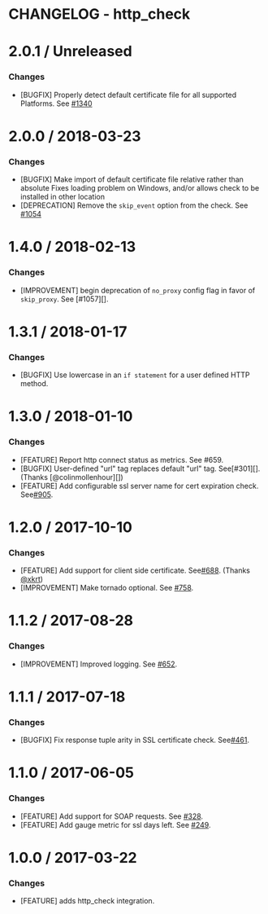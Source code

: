 # CHANGELOG - http_check

2.0.1 / Unreleased
==================

### Changes

* [BUGFIX] Properly detect default certificate file for all supported Platforms. See [#1340][]

2.0.0 / 2018-03-23
==================

### Changes

* [BUGFIX] Make import of default certificate file relative rather than absolute
  Fixes loading problem on Windows, and/or allows check to be installed in other
  location
* [DEPRECATION] Remove the `skip_event` option from the check. See [#1054][]

1.4.0 / 2018-02-13
==================

### Changes

* [IMPROVEMENT] begin deprecation of `no_proxy` config flag in favor of `skip_proxy`. See [#1057][].

1.3.1 / 2018-01-17
==================

### Changes

* [BUGFIX] Use lowercase in an `if statement` for a user defined HTTP method.

1.3.0 / 2018-01-10
==================

### Changes

* [FEATURE] Report http connect status as metrics. See #659.
* [BUGFIX] User-defined "url" tag replaces default "url" tag. See[#301][]. (Thanks [@colinmollenhour][])
* [FEATURE] Add configurable ssl server name for cert expiration check. See[#905][].

1.2.0 / 2017-10-10
==================

### Changes

* [FEATURE] Add support for client side certificate. See[#688][]. (Thanks [@xkrt][])
* [IMPROVEMENT] Make tornado optional. See [#758][].

1.1.2 / 2017-08-28
==================

### Changes

* [IMPROVEMENT] Improved logging. See [#652][].

1.1.1 / 2017-07-18
==================

### Changes

* [BUGFIX] Fix response tuple arity in SSL certificate check. See[#461][].

1.1.0 / 2017-06-05
==================

### Changes

* [FEATURE] Add support for SOAP requests. See [#328][].
* [FEATURE] Add gauge metric for ssl days left. See [#249][].

1.0.0 / 2017-03-22
==================

### Changes

* [FEATURE] adds http_check integration.

<!--- The following link definition list is generated by PimpMyChangelog --->
[#249]: https://github.com/DataDog/integrations-core/issues/249
[#328]: https://github.com/DataDog/integrations-core/issues/328
[#461]: https://github.com/DataDog/integrations-core/issues/461
[#652]: https://github.com/DataDog/integrations-core/issues/652
[#688]: https://github.com/DataDog/integrations-core/issues/688
[#758]: https://github.com/DataDog/integrations-core/issues/758
[@xkrt]: https://github.com/xkrt
[#905]:https://github.com/DataDog/integrations-core/pull/905
[#1054]:https://github.com/DataDog/integrations-core/pull/1054
[#1340]:https://github.com/DataDog/integrations-core/pull/1340
